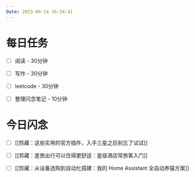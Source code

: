 ```yaml
---
Date: 2023-04-14 16:54:41
---
```


# 每日任务
- [ ] 阅读 - 30分钟
- [ ] 写作 - 30分钟
- [ ] leetcode - 30分钟
- [ ] 整理闪念笔记 - 10分钟


# 今日闪念
- [ ] [[剪藏：这些实用的官方插件，入手三星之后别忘了试试]]
- [ ] [[剪藏：差旅出行可以住得更舒适：星级酒店常旅客入门]]
- [ ] [[剪藏：从设备选购到自动化搭建：我的 Home Assistant 全自动养猫方案]]



